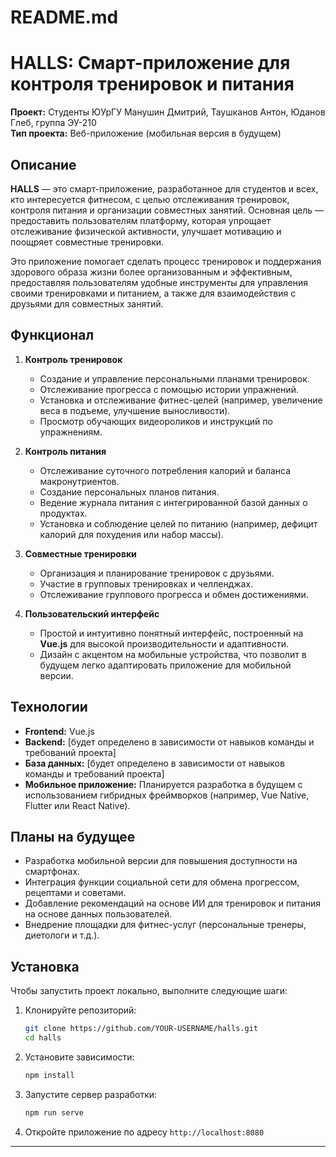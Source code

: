 # README.md

# HALLS: Смарт-приложение для контроля тренировок и питания

**Проект:** Студенты ЮУрГУ Манушин Дмитрий, Таушканов Антон, Юданов Глеб, группа ЭУ-210  
**Тип проекта:** Веб-приложение (мобильная версия в будущем)

## Описание

**HALLS** — это смарт-приложение, разработанное для студентов и всех, кто интересуется фитнесом, с целью отслеживания тренировок, контроля питания и организации совместных занятий. Основная цель — предоставить пользователям платформу, которая упрощает отслеживание физической активности, улучшает мотивацию и поощряет совместные тренировки.

Это приложение помогает сделать процесс тренировок и поддержания здорового образа жизни более организованным и эффективным, предоставляя пользователям удобные инструменты для управления своими тренировками и питанием, а также для взаимодействия с друзьями для совместных занятий.

## Функционал

1. **Контроль тренировок**
   - Создание и управление персональными планами тренировок.
   - Отслеживание прогресса с помощью истории упражнений.
   - Установка и отслеживание фитнес-целей (например, увеличение веса в подъеме, улучшение выносливости).
   - Просмотр обучающих видеороликов и инструкций по упражнениям.

2. **Контроль питания**
   - Отслеживание суточного потребления калорий и баланса макронутриентов.
   - Создание персональных планов питания.
   - Ведение журнала питания с интегрированной базой данных о продуктах.
   - Установка и соблюдение целей по питанию (например, дефицит калорий для похудения или набор массы).

3. **Совместные тренировки**
   - Организация и планирование тренировок с друзьями.
   - Участие в групповых тренировках и челленджах.
   - Отслеживание группового прогресса и обмен достижениями.

4. **Пользовательский интерфейс**
   - Простой и интуитивно понятный интерфейс, построенный на **Vue.js** для высокой производительности и адаптивности.
   - Дизайн с акцентом на мобильные устройства, что позволит в будущем легко адаптировать приложение для мобильной версии.

## Технологии

- **Frontend:** Vue.js  
- **Backend:** [будет определено в зависимости от навыков команды и требований проекта]
- **База данных:** [будет определено в зависимости от навыков команды и требований проекта]
- **Мобильное приложение:** Планируется разработка в будущем с использованием гибридных фреймворков (например, Vue Native, Flutter или React Native).

## Планы на будущее

- Разработка мобильной версии для повышения доступности на смартфонах.
- Интеграция функции социальной сети для обмена прогрессом, рецептами и советами.
- Добавление рекомендаций на основе ИИ для тренировок и питания на основе данных пользователей.
- Внедрение площадки для фитнес-услуг (персональные тренеры, диетологи и т.д.).

## Установка

Чтобы запустить проект локально, выполните следующие шаги:

1. Клонируйте репозиторий:
   ```bash
   git clone https://github.com/YOUR-USERNAME/halls.git
   cd halls
   ```

2. Установите зависимости:
   ```bash
   npm install
   ```

3. Запустите сервер разработки:
   ```bash
   npm run serve
   ```

4. Откройте приложение по адресу `http://localhost:8080`

---
